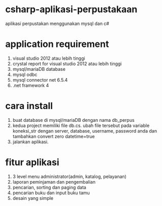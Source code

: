 # csharp-aplikasi-perpustakaan
aplikasi perpustakan menggunakan mysql dan c#



# application requirement
1. visual studio 2012 atau lebih tinggi
2. crystal report for visual studio 2012 atau lebih tinggi
3. mysql/mariaDB database
4. mysql odbc
5. mysql connector net 6.5.4
6. .net framework 4

# cara install
1. buat database di mysql/mariaDB dengan nama db_perpus
2. kedua project memiliki file db.cs. ubah file tersebut pada variable koneksi_str dengan server, database, username, password anda dan tambahkan convert zero datetime=true
4. jalankan aplikasi.

# fitur aplikasi
1. 3 level menu administrator(admin, katalog, pelayanan)
2. laporan peminjaman dan pengembalian
3. pencarian, sorting dan paging data
4. pencarian buku dan input buku tamu
5. desain yang simple
